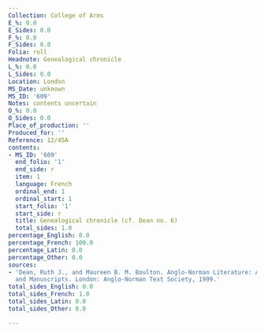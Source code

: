 ```yaml
---
Collection: College of Arms
E_%: 0.0
E_Sides: 0.0
F_%: 0.0
F_Sides: 0.0
Folia: roll
Headnote: Genealogical chronicle
L_%: 0.0
L_Sides: 0.0
Location: London
MS_Date: unknown
MS_ID: '609'
Notes: contents uncertain
O_%: 0.0
O_Sides: 0.0
Place_of_production: ''
Produced_for: ''
Reference: 12/45A
contents:
- MS_ID: '609'
  end_folio: '1'
  end_side: r
  item: 1
  language: French
  ordinal_end: 1
  ordinal_start: 1
  start_folio: '1'
  start_side: r
  title: Genealogical chronicle (cf. Dean no. 6)
  total_sides: 1.0
percentage_English: 0.0
percentage_French: 100.0
percentage_Latin: 0.0
percentage_Other: 0.0
sources:
- 'Dean, Ruth J., and Maureen B. M. Boulton. Anglo-Norman Literature: A Guide to Texts
  and Manuscripts. London: Anglo-Norman Text Society, 1999.'
total_sides_English: 0.0
total_sides_French: 1.0
total_sides_Latin: 0.0
total_sides_Other: 0.0

---
```

